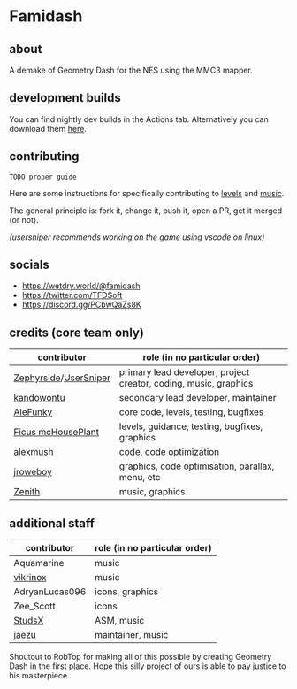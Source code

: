 # Famidash
## about

A demake of Geometry Dash for the NES using the MMC3 mapper.

## development builds

You can find nightly dev builds in the Actions tab. Alternatively you can download them [here](https://nightly.link/tfdsoft/famidash/workflows/main/main/famidash.nes.zip).

## contributing

``TODO proper guide``

Here are some instructions for specifically contributing to [levels](LEVELS/EXPORT%20LEVELS%20INSTRUCTIONS.txt) and [music](MUSIC/README.txt).

The general principle is: fork it, change it, push it, open a PR, get it merged (or not).

*(usersniper recommends working on the game using vscode on linux)*

## socials

- https://wetdry.world/@famidash
- https://twitter.com/TFDSoft
- https://discord.gg/PCbwQaZs8K

## credits (core team only)

|contributor|role (in no particular order)|
|---|---|
|[Zephyrside](https://github.com/zephyrside)/[UserSniper](https://github.com/usersniper)|primary lead developer, project creator, coding, music, graphics|
|[kandowontu](https://github.com/kandowontu)|secondary lead developer, maintainer|
|[AleFunky](https://github.com/PinguLinux)|core code, levels, testing, bugfixes|
|[Ficus mcHousePlant](https://github.com/FicusmcHousePlant)|levels, guidance, testing, bugfixes, graphics|
|[alexmush](https://github.com/ADM228)|code, code optimization|
|[jroweboy](https://github.com/jroweboy)|graphics, code optimisation, parallax, menu, etc|
|[Zenith](https://github.com/ZenithNeko)|music, graphics|



## additional staff

|contributor|role (in no particular order)|
|---|---|
|Aquamarine|music|
|[vikrinox](https://github.com/Vickerinox)|music|
|AdryanLucas096|icons, graphics|
|Zee_Scott|icons|
|[StudsX](https://github.com/smbhacks)|ASM, music|
|[jaezu](https://github.com/jaezudev)|maintainer, music|

Shoutout to RobTop for making all of this possible by creating Geometry Dash in the first place. Hope this silly project of ours is able to pay justice to his masterpiece.
